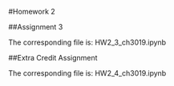 #Homework 2

##Assignment 3

The corresponding file is: HW2_3_ch3019.ipynb

##Extra Credit Assignment

The corresponding file is: HW2_4_ch3019.ipynb
